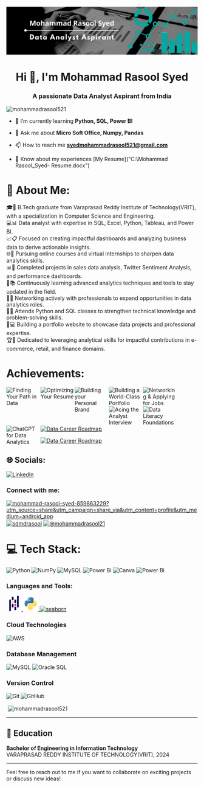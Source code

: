 ![logo](https://github.com/MohammadRasool521/MohammadRasool521/blob/main/Black%20%26%20White%20Modern%20Minimalist%20Data%20Analyst%20LinkedIn%20Banner.png)

<h1 align="center">Hi 👋, I'm Mohammad Rasool Syed</h1>
<h3 align="center">A passionate Data Analyst Aspirant from India</h3>

<p align="left"> <img src="https://komarev.com/ghpvc/?username=mohammadrasool521&label=Profile%20views&color=0e75b6&style=flat" alt="mohammadrasool521" /> </p>

- 🌱 I’m currently learning **Python, SQL, Power BI**

- 💬 Ask me about **Micro Soft Office, Numpy, Pandas**

- 📫 How to reach me **syedmohammadrasool521@gmail.com**

- 📄 Know about my experiences [My Resume]("C:\Mohammad Rasool_Syed- Resume.docx")

# 💫 About Me:
🎓📘 B.Tech graduate from Varaprasad Reddy Institute of Technology(VRIT), with a specialization in Computer Science and Engineering.<br>💻📊 Data analyst with expertise in SQL, Excel, Python, Tableau, and Power BI.<br>📈📋 Focused on creating impactful dashboards and analyzing business data to derive actionable insights.<br>🌐📖 Pursuing online courses and virtual internships to sharpen data analytics skills.<br>📊📅 Completed projects in sales data analysis, Twitter Sentiment Analysis, and performance dashboards.<br>🧠📚 Continuously learning advanced analytics techniques and tools to stay updated in the field.<br>🎯💼 Networking actively with professionals to expand opportunities in data analytics roles.<br>🌟🏫 Attends Python and SQL classes to strengthen technical knowledge and problem-solving skills.<br>📄💻 Building a portfolio website to showcase data projects and professional expertise.<br>🏆🚀 Dedicated to leveraging analytical skills for impactful contributions in e-commerce, retail, and finance domains.

# Achievements:
<p dir="left">
 <a target="_blank" rel="noopener noreferrer nofollow" href="https://api.accredible.com/v1/frontend/credential_website_embed_image/certificate/128757313">
 <img align="left" alt="Finding Your Path in Data" width="90px" src="https://api.accredible.com/v1/frontend/credential_website_embed_image/badge/128757313" style="max-width:100%;">
 </a>
</p>

<p dir="left">
<a target="_blank" rel="noopener noreferrer nofollow" href="https://api.accredible.com/v1/frontend/credential_website_embed_image/certificate/128866816">
<img align="left" alt="Optimizing Your Resume" width="90px" src="https://api.accredible.com/v1/frontend/credential_website_embed_image/badge/128866816" style="max-width: 100%;">
</a>
</p>

<p dir="left">
 <a target="_blank" rel="noopener noreferrer nofollow" href="https://api.accredible.com/v1/frontend/credential_website_embed_image/certificate/130092212">
 <img align="left" alt="Building your Personal Brand" width="90px" src="https://api.accredible.com/v1/frontend/credential_website_embed_image/badge/130092212" style="max-width:100%;">
 </a>
</p>

<p dir="left">
 <a target="_blank" rel="noopener noreferrer nofollow" href="https://api.accredible.com/v1/frontend/credential_website_embed_image/certificate/130153819">
 <img align="left" alt="Building a World-Class Portfolio" width="90px" src="https://api.accredible.com/v1/frontend/credential_website_embed_image/badge/130153819" style="max-width:100%;">
 </a>
</p>

<p dir="left">
 <a target="_blank" rel="noopener noreferrer nofollow" href="https://api.accredible.com/v1/frontend/credential_website_embed_image/certificate/130220412">
 <img align="left" alt="Networking & Applying for Jobs" width="90px" src="https://api.accredible.com/v1/frontend/credential_website_embed_image/badge/130220412" style="max-width:100%;">
 </a>
</p>

<p dir="left">
 <a target="_blank" rel="noopener noreferrer nofollow" href="https://api.accredible.com/v1/frontend/credential_website_embed_image/certificate/130633259">
 <img align="left" alt="Acing the Analyst Interview" width="90px" src="https://api.accredible.com/v1/frontend/credential_website_embed_image/badge/130633259" style="max-width:100%;">
 </a>
</p>

<p dir="left">
 <a target="_blank" rel="noopener noreferrer nofollow" href="https://api.accredible.com/v1/frontend/credential_website_embed_image/certificate/128203807">
 <img align="left" alt="Data Literacy Foundations" width="90px" src="https://api.accredible.com/v1/frontend/credential_website_embed_image/badge/128203807" style="max-width:100%;">
 </a>
</p>

<p dir="left">
 <a target="_blank" rel="noopener noreferrer nofollow" href="https://api.accredible.com/v1/frontend/credential_website_embed_image/certificate/126624393">
 <img align="left" alt="ChatGPT for Data Analytics" width="90px" src="https://api.accredible.com/v1/frontend/credential_website_embed_image/badge/126624393" style="max-width:100%;">
 </a>
</p>

<p dir="left">
<a target="_blank" rel="noopener noreferrer nofollow" href="https://api.accredible.com/v1/frontend/credential_website_embed_image/certificate/130633487">
<img align="auto" alt="Data Career Roadmap" width="90px" src="https://api.accredible.com/v1/frontend/credential_website_embed_image/badge/130633487" style="max-width: 100%;">
</a>
</p>

<p dir="auto">
<a target="_blank" rel="noopener noreferrer nofollow" href="https://www.credly.com/badges/77a92f9a-ad29-4d7d-8e60-2b93ac0538f2/public_url">
<img align="auto" alt="Data Career Roadmap" width="90px" src="https://images.credly.com/images/90baa00c-2d2b-4544-8c11-77c99068728a/blob" style="max-width: 100%;">
</a>
</p>

## 🌐 Socials:
 [![LinkedIn](https://img.shields.io/badge/LinkedIn-%230077B5.svg?logo=linkedin&logoColor=white)](https://linkedin.com/in/mohammad-rasool-syed-859863229?utm_source=share&utm_campaign=share_via&utm_content=profile&utm_medium=android_app)

<h3 align="left">Connect with me:</h3>
<p align="left">
<a href="https://linkedin.com/in/mohammad-rasool-syed-859863229?utm_source=share&utm_campaign=share_via&utm_content=profile&utm_medium=android_app" target="blank"><img align="center" src="https://raw.githubusercontent.com/rahuldkjain/github-profile-readme-generator/master/src/images/icons/Social/linked-in-alt.svg" alt="mohammad-rasool-syed-859863229?utm_source=share&utm_campaign=share_via&utm_content=profile&utm_medium=android_app" height="30" width="40" /></a>
<a href="https://kaggle.com/sdmdrasool" target="blank"><img align="center" src="https://raw.githubusercontent.com/rahuldkjain/github-profile-readme-generator/master/src/images/icons/Social/kaggle.svg" alt="sdmdrasool" height="30" width="40" /></a>
<a href="https://www.hackerrank.com/@mohammadrasool21" target="blank"><img align="center" src="https://raw.githubusercontent.com/rahuldkjain/github-profile-readme-generator/master/src/images/icons/Social/hackerrank.svg" alt="@mohammadrasool21" height="30" width="40" /></a>
</p>

# 💻 Tech Stack:
![Python](https://img.shields.io/badge/python-3670A0?style=for-the-badge&logo=python&logoColor=ffdd54) ![NumPy](https://img.shields.io/badge/numpy-%23013243.svg?style=for-the-badge&logo=numpy&logoColor=white) ![MySQL](https://img.shields.io/badge/mysql-4479A1.svg?style=for-the-badge&logo=mysql&logoColor=white) ![Power Bi](https://img.shields.io/badge/power_bi-F2C811?style=for-the-badge&logo=powerbi&logoColor=black) ![Canva](https://img.shields.io/badge/Canva-%2300C4CC.svg?style=for-the-badge&logo=Canva&logoColor=white) ![Power Bi](https://img.shields.io/badge/power_bi-F2C811?style=for-the-badge&logo=powerbi&logoColor=black)

<h3 align="left">Languages and Tools:</h3>
<p align="left"> <a href="https://pandas.pydata.org/" target="_blank" rel="noreferrer"> <img src="https://raw.githubusercontent.com/devicons/devicon/2ae2a900d2f041da66e950e4d48052658d850630/icons/pandas/pandas-original.svg" alt="pandas" width="40" height="40"/> </a> <a href="https://www.python.org" target="_blank" rel="noreferrer"> <img src="https://raw.githubusercontent.com/devicons/devicon/master/icons/python/python-original.svg" alt="python" width="40" height="40"/> </a> <a href="https://seaborn.pydata.org/" target="_blank" rel="noreferrer"> <img src="https://seaborn.pydata.org/_images/logo-mark-lightbg.svg" alt="seaborn" width="40" height="40"/> </a> </p>

### Cloud Technologies
![AWS](https://img.shields.io/badge/AWS-232F3E?style=for-the-badge&logo=amazon-aws&logoColor=white)

### Database Management
![MySQL](https://img.shields.io/badge/MySQL-4479A1?style=for-the-badge&logo=mysql&logoColor=white)
![Oracle SQL](https://img.shields.io/badge/Oracle-F80000?style=for-the-badge&logo=oracle&logoColor=white)

### Version Control
![Git](https://img.shields.io/badge/Git-F05032?style=for-the-badge&logo=git&logoColor=white)
![GitHub](https://img.shields.io/badge/GitHub-181717?style=for-the-badge&logo=github&logoColor=white)

<p>&nbsp;<img align="center" src="https://github-readme-stats.vercel.app/api?username=mohammadrasool521&show_icons=true&locale=en" alt="mohammadrasool521" /></p>


---

## 🌱 Education
**Bachelor of Engineering in Information Technology**  
VARAPRASAD REDDY INSTITUTE OF TECHNOLOGY(VRIT), 2024  

---

Feel free to reach out to me if you want to collaborate on exciting projects or discuss new ideas!

